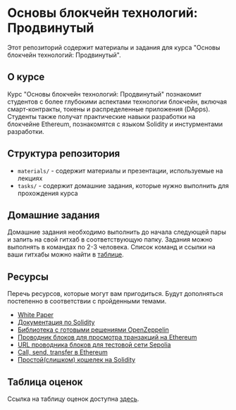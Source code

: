 # Основы блокчейн технологий: Продвинутый

Этот репозиторий содержит материалы и задания для курса "Основы блокчейн технологий: Продвинутый". 

## О курсе

Курс "Основы блокчейн технологий: Продвинутый" познакомит студентов с более глубокими аспектами технологии блокчейн, включая смарт-контракты, токены и распределенные приложения (DApps). Студенты также получат практические навыки разработки на блокчейне Ethereum, познакомятся с языком Solidity и инстурментами разработки.

## Структура репозитория

- `materials/` - содержит материалы и презентации, используемые на лекциях
- `tasks/` - содержит домашние задания, которые нужно выполнить для прохождения курса

## Домашние задания

Домашние задания необходимо выполнить до начала следующей пары и залить на свой гитхаб в соответствующую папку. Задания можно выполнять в командах по 2-3 человека. Список команд и ссылки на ваши гитхабы можно найти в [таблице]().

## Ресурсы
Перечь ресурсов, которые могут вам пригодиться. Будут дополняться постепенно в соответствии с пройденными темами.

- [White Paper](https://ethereum.org/en/whitepaper/)
- [Документация по Solidity](https://docs.soliditylang.org/en/v0.8.19/)
- [Библиотека с готовыми решениями OpenZeppelin](https://www.openzeppelin.com/contracts)
- [Проводник блоков для просмотра транзакций на Ethereum](https://etherscan.io/)
- [URL проводника блоков для тестовой сети Sepolia](https://sepolia.etherscan.io/)
- [Call, send, transfer в Ethereum](https://ethereum-blockchain-developer.com/2022-04-smart-wallet/07-low-level-calls-in-depth/)
- [Простой(слишком) кошелек на Solidity](https://nextrope.com/how-to-create-a-simple-wallet-smart-contract-using-solidity/)


## Таблица оценок

Ссылка на таблицу оценок доступна [здесь]().
